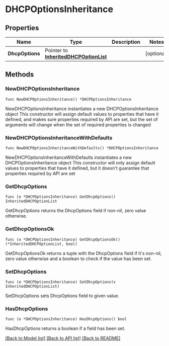 # DHCPOptionsInheritance

## Properties

Name | Type | Description | Notes
------------ | ------------- | ------------- | -------------
**DhcpOptions** | Pointer to [**InheritedDHCPOptionList**](InheritedDHCPOptionList.md) |  | [optional] 

## Methods

### NewDHCPOptionsInheritance

`func NewDHCPOptionsInheritance() *DHCPOptionsInheritance`

NewDHCPOptionsInheritance instantiates a new DHCPOptionsInheritance object
This constructor will assign default values to properties that have it defined,
and makes sure properties required by API are set, but the set of arguments
will change when the set of required properties is changed

### NewDHCPOptionsInheritanceWithDefaults

`func NewDHCPOptionsInheritanceWithDefaults() *DHCPOptionsInheritance`

NewDHCPOptionsInheritanceWithDefaults instantiates a new DHCPOptionsInheritance object
This constructor will only assign default values to properties that have it defined,
but it doesn't guarantee that properties required by API are set

### GetDhcpOptions

`func (o *DHCPOptionsInheritance) GetDhcpOptions() InheritedDHCPOptionList`

GetDhcpOptions returns the DhcpOptions field if non-nil, zero value otherwise.

### GetDhcpOptionsOk

`func (o *DHCPOptionsInheritance) GetDhcpOptionsOk() (*InheritedDHCPOptionList, bool)`

GetDhcpOptionsOk returns a tuple with the DhcpOptions field if it's non-nil, zero value otherwise
and a boolean to check if the value has been set.

### SetDhcpOptions

`func (o *DHCPOptionsInheritance) SetDhcpOptions(v InheritedDHCPOptionList)`

SetDhcpOptions sets DhcpOptions field to given value.

### HasDhcpOptions

`func (o *DHCPOptionsInheritance) HasDhcpOptions() bool`

HasDhcpOptions returns a boolean if a field has been set.


[[Back to Model list]](../README.md#documentation-for-models) [[Back to API list]](../README.md#documentation-for-api-endpoints) [[Back to README]](../README.md)



